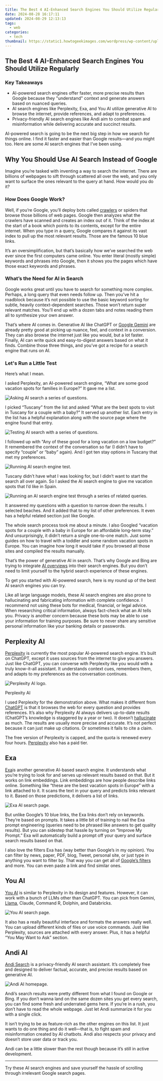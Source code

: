 ```yaml
---
title: The Best 4 AI-Enhanced Search Engines You Should Utilize Regularly
date: 2024-08-28 16:17:11
updated: 2024-08-29 12:13:13
tags:
  - web
categories:
  - tech
thumbnail: https://static1.howtogeekimages.com/wordpress/wp-content/uploads/2024/06/laptop-with-an-ai-search-engine-window.jpg
---
```


## The Best 4 AI-Enhanced Search Engines You Should Utilize Regularly

### Key Takeaways

* AI-powered search engines offer faster, more precise results than Google because they "understand" context and generate answers based on nuanced queries.
* AI search engines like Perplexity, Exa, and You AI utilize generative AI to browse the internet, provide references, and adapt to preferences.
* Privacy-friendly AI search engines like Andi aim to combat spam and misinformation while delivering accurate and succinct results.

 AI-powered search is going to be the next big step in how we search for things online. I find it faster and easier than Google results—and you might too. Here are some AI search engines that I’ve been using.

##  Why You Should Use AI Search Instead of Google

 Imagine you’re tasked with inventing a way to search the internet. There are billions of webpages to sift through scattered all over the web, and you only want to surface the ones relevant to the query at hand. How would you do it?

###  How Does Google Work?

 Well, if you’re Google, you’ll deploy bots called [crawlers](https://audio-shaping.techidaily.com/updated-final-cut-pro-sound-visualization-step-by-step-on-rendering-audio-waveforms-and-their-animation-integration-for-2024/) or spiders that browse those billions of web pages. Google then analyzes what the crawlers have scanned and creates an index out of it. Think of the index at the start of a book which points to its contents, except for the entire internet. When you type in a query, Google compares it against its vast index to pull up the most relevant results. Those are the famous 10 blue links.

 It’s an oversimplification, but that’s basically how we’ve searched the web ever since the first computers came online. You enter literal (mostly simple) keywords and phrases into Google, then it shows you the pages which have those exact keywords and phrases.

###  What’s the Need for AI in Search

 Google works great until you have to search for something more complex. Perhaps, a long query that even needs follow up. Then you’ve hit a roadblock because it’s not possible to use the basic keyword sorting for subtle, heavily context-dependent searches. Those won’t return super relevant matches. You’ll end up with a dozen tabs and notes reading them all to synthesize your own answer.

 That’s where AI comes in. Generative AI like ChatGPT or [Google Gemini](https://youtube-lab.techidaily.com/24-unleash-creativity-without-breaking-the-bank-top-9-affordable-editors/) are already pretty good at picking up nuance, feel, and context in a conversion. They can also browse the internet just like you would, but a lot faster. Finally, AI can write quick and easy-to-digest answers based on what it finds. Combine those three things, and you’ve got a recipe for a search engine that runs on AI.

###  Let's Run a Little Test

 Here’s what I mean.

 I asked Perplexity, an AI-powered search engine, “What are some good vacation spots for families in Europe?” It gave me a list.

![Asking AI search a series of questions.](https://static1.howtogeekimages.com/wordpress/wp-content/uploads/2024/06/ksnip_20240625-230629.png) 

 I picked “Tuscany” from the list and asked “What are the best spots to visit in Tuscany for a couple with a baby?” It served up another list. Each entry in the list has a helpful explanation along with the source page where the engine found that entry.

![Testing AI search with a series of questions.](https://static1.howtogeekimages.com/wordpress/wp-content/uploads/2024/06/ksnip_20240625-230643.png) 

 I followed up with “Any of these good for a long vacation on a low budget?” It remembered the context of the conversation so far (I didn’t have to specify “couple” or “baby” again). And I got ten stay options in Tuscany that met my preferences.

![Running AI search engine test.](https://static1.howtogeekimages.com/wordpress/wp-content/uploads/2024/06/ksnip_20240625-230657.png) 

 Tuscany didn’t have what I was looking for, but I didn’t want to start the search all over again. So I asked the AI search engine to give me vacation spots that I’d like in Spain.

![Running an AI search engine test through a series of related queries.](https://static1.howtogeekimages.com/wordpress/wp-content/uploads/2024/06/ksnip_20240625-230834.png) 

 It answered my questions with a question to narrow down the results. I selected beaches. And it added that to my list of other preferences. It even has a helpful related section just like Google.

 The whole search process took me about a minute. I also Googled “vacation spots for a couple with a baby in Europe for an affordable long-term stay.” And unsurprisingly, it didn’t return a single one-to-one match. Just some guides on how to travel with a toddler and some random vacation spots in Europe. You can imagine how long it would take if you browsed all those sites and compiled the results manually.

 That’s the power of generative AI in search. That’s why Google and Bing are trying to integrate [AI overviews](https://ios-unlock.techidaily.com/in-2024-how-can-i-unlock-my-apple-iphone-13-mini-after-forgetting-my-pin-code-by-drfone-ios/) into their search engines. But you don’t need to limit yourself to the hybrid search experience of these engines.

 To get you started with AI-powered search, here is my round up of the best AI search engines you can try.

 Like all large language models, these AI search engines are also prone to hallucinating and fabricating information with complete confidence. I recommend not using these bots for medical, financial, or legal advice. When researching critical information, always fact-check what an AI tells you. Privacy is another concern because these bots may be able to use your information for training purposes. Be sure to never share any sensitive personal information like your banking details or passwords.

##  Perplexity AI

[Perplexity](https://www.perplexity.ai/) is currently the most popular AI-powered search engine. It’s built on ChatGPT, except it uses sources from the internet to give you answers. Just like ChatGPT, you can converse with Perplexity like you would with a truly know-it-all assistant. It understands context cues, remembers them, and adapts to my preferences as the conversation continues.

![Perplexity AI logo.](https://static1.howtogeekimages.com/wordpress/wp-content/uploads/2024/06/pplx-default-preview.png) 

Perplexity AI

 I used Perplexity for the demonstration above. What makes it different from [ChatGPT](https://smart-video-editing.techidaily.com/new-how-to-find-free-sites-for-sound-effect-and-add-them-in-final-cut-pro-for-2024/) is that it browses the web for every question and provides references. It’s also why Perplexity AI always delivers up-to-date results (ChatGPT’s knowledge is staggered by a year or two). It doesn’t [hallucinate](https://audio-shaping.techidaily.com/strategies-for-minimizing-large-scale-video-and-audio-data/) as much. The results are usually more precise and accurate. It’s not perfect because it can just make up citations. Or sometimes it fails to cite a claim.

 The free version of Perplexity is capped, and the quota is renewed every four hours. [Perplexity](https://graphic-issues.techidaily.com/turnrightview-on-computer/) also has a paid tier.

##  Exa

[Exa](https://exa.ai/search?c=all)is another generative AI-based search engine. It understands what you’re trying to look for and serves up relevant results based on that. But it works on link embeddings. Link embeddings are how people describe links online. Something like “these are the best vacation spots in Europe” with a link attached to it. It scans the text in your query and predicts links relevant to it. Based on those predictions, it delivers a list of links.

![Exa AI search page.](https://static1.howtogeekimages.com/wordpress/wp-content/uploads/2024/06/ksnip_20240625-231637.png) 

 But unlike Google’s 10 blue links, the Exa links don’t rely on keywords. They’re based on prompts. It takes a little bit of training to nail the Exa prompt engineering (queries need to be phrased like answers to get quality results). But you can sidestep that hassle by turning on “Improve My Prompt.” Exa will automatically build a prompt off your query and surface search results based on that.

 I also love the filters Exa has (way better than Google’s in my opinion). You can filter by news, paper, PDF, blog, Tweet, personal site, or just type in anything you want to filter by. That way you can get all of [Google’s filters](https://tech-haven.techidaily.com/the-science-behind-emotion-detecting-ai-understanding-human-sentiments-digitally/) and more. You can even paste a link and find similar ones.

##  You AI

[You AI](https://you.com/) is similar to Perplexity in its design and features. However, it can work with a bunch of LLMs other than ChatGPT. You can pick from Gemini, [Llama](https://android-pokemon-go.techidaily.com/in-2024-how-to-fix-pokemon-go-route-not-working-on-oneplus-nord-ce-3-lite-5g-drfone-by-drfone-virtual-android/), Claude, Command R, Dolphin, and Databricks.

![You AI search page.](https://static1.howtogeekimages.com/wordpress/wp-content/uploads/2024/06/ksnip_20240625-231738.png) 

 It also has a really beautiful interface and formats the answers really well. You can upload different kinds of files or use voice commands. Just like Perplexity, sources are attached with every answer. Plus, it has a helpful “You May Want to Ask” section.

##  Andi AI

[Andi Search](https://andisearch.com/) is a privacy-friendly AI search assistant. It’s completely free and designed to deliver factual, accurate, and precise results based on generative AI.

![Andi AI homepage.](https://static1.howtogeekimages.com/wordpress/wp-content/uploads/2024/06/ksnip_20240625-231844.png) 

 Andi’s search results were pretty different from what I found on Google or Bing. If you don’t wanna land on the same dozen sites you get every search, you can find some fresh and underrated gems here. If you’re in a rush, you don’t have to read the whole webpage. Just let Andi summarize it for you with a single click.

 It isn’t trying to be as feature-rich as the other engines on this list. It just wants to do one thing and do it well—that is, to fight spam and misinformation created by AI chatbots. Andi also respects your privacy and doesn’t store user data or track you.

 Andi can be a little slower than the rest though because it’s still in active development.

---

 Try these AI search engines and save yourself the hassle of scrolling through irrelevant Google search pages.

<ins class="adsbygoogle"
     style="display:block"
     data-ad-format="autorelaxed"
     data-ad-client="ca-pub-7571918770474297"
     data-ad-slot="1223367746"></ins>



<ins class="adsbygoogle"
     style="display:block"
     data-ad-client="ca-pub-7571918770474297"
     data-ad-slot="8358498916"
     data-ad-format="auto"
     data-full-width-responsive="true"></ins>
